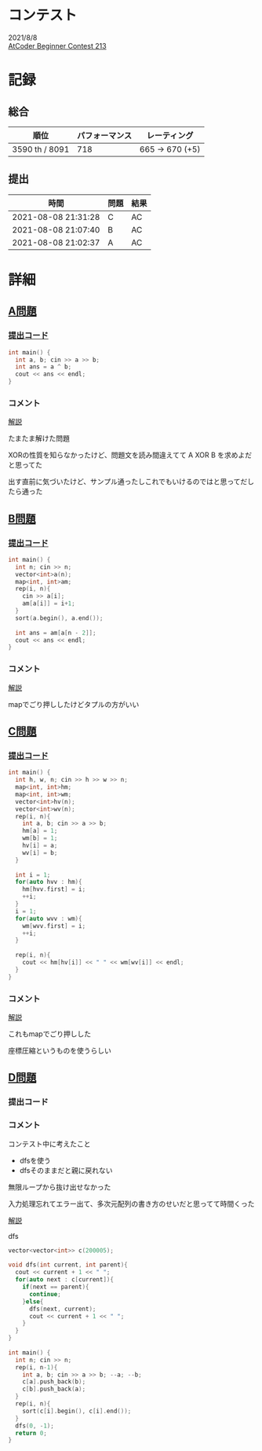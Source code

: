 # コンテスト
2021/8/8<br>
[AtCoder Beginner Contest 213](https://atcoder.jp/contests/abc213)

# 記録
## 総合
|  順位  |  パフォーマンス  | レーティング |
| ---- | ---- | ---- |
|  3590 th / 8091  | 718 | 665 → 670 (+5) |

## 提出
|  時間  |  問題  | 結果 |
| ---- | ---- | ---- |
| 2021-08-08 21:31:28 | C | AC |
| 2021-08-08 21:07:40 | B | AC |
| 2021-08-08 21:02:37 | A | AC |


# 詳細
## [A問題](https://atcoder.jp/contests/abc213/tasks/abc213_a)
### [提出コード](https://atcoder.jp/contests/abc213/submissions/24854721)
```c++
int main() {
  int a, b; cin >> a >> b;
  int ans = a ^ b;
  cout << ans << endl;
}
```

### コメント
[解説](https://atcoder.jp/contests/abc213/editorial/2363)

たまたま解けた問題

XORの性質を知らなかったけど、問題文を読み間違えてて A XOR B を求めよだと思ってた

出す直前に気づいたけど、サンプル通ったしこれでもいけるのではと思ってだしたら通った


## [B問題](https://atcoder.jp/contests/abc213/tasks/abc213_b)
### [提出コード](https://atcoder.jp/contests/abc213/submissions/24860564)
```c++
int main() {
  int n; cin >> n;
  vector<int>a(n);
  map<int, int>am;
  rep(i, n){
    cin >> a[i];
    am[a[i]] = i+1;
  }
  sort(a.begin(), a.end());
 
  int ans = am[a[n - 2]];
  cout << ans << endl;
}
```

### コメント
[解説](https://atcoder.jp/contests/abc213/editorial/2365)

mapでごり押ししたけどタプルの方がいい


## [C問題](https://atcoder.jp/contests/abc213/tasks/abc213_c)
### [提出コード](https://atcoder.jp/contests/abc213/submissions/24872840)
```c++
int main() {
  int h, w, n; cin >> h >> w >> n;
  map<int, int>hm;
  map<int, int>wm;
  vector<int>hv(n);
  vector<int>wv(n);
  rep(i, n){
    int a, b; cin >> a >> b;
    hm[a] = 1;
    wm[b] = 1;
    hv[i] = a;
    wv[i] = b;
  }
  
  int i = 1;
  for(auto hvv : hm){
    hm[hvv.first] = i;
    ++i;
  }
  i = 1;
  for(auto wvv : wm){
    wm[wvv.first] = i;
    ++i;
  }
 
  rep(i, n){
    cout << hm[hv[i]] << " " << wm[wv[i]] << endl;
  }
}
```

### コメント
[解説](https://atcoder.jp/contests/abc213/editorial/2366)

これもmapでごり押しした

座標圧縮というものを使うらしい


## [D問題](https://atcoder.jp/contests/abc213/tasks/abc213_d)
### 提出コード

### コメント

コンテスト中に考えたこと

* dfsを使う
* dfsそのままだと親に戻れない

無限ループから抜け出せなかった

入力処理忘れてエラー出て、多次元配列の書き方のせいだと思ってて時間くった

[解説](https://atcoder.jp/contests/abc213/editorial/2389)

dfs

```c++
vector<vector<int>> c(200005);
 
void dfs(int current, int parent){
  cout << current + 1 << " ";
  for(auto next : c[current]){
    if(next == parent){
      continue;
    }else{
      dfs(next, current);
      cout << current + 1 << " ";
    }
  }
}
 
int main() {
  int n; cin >> n;
  rep(i, n-1){
    int a, b; cin >> a >> b; --a; --b;
    c[a].push_back(b);
    c[b].push_back(a);
  }
  rep(i, n){
    sort(c[i].begin(), c[i].end());
  }
  dfs(0, -1);
  return 0;
}
```

